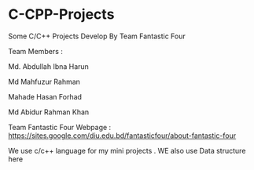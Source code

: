 # C-CPP-Projects


Some C/C++ Projects Develop By Team Fantastic Four

Team Members :

Md. Abdullah Ibna Harun

Md Mahfuzur Rahman  

Mahade Hasan Forhad

Md Abidur Rahman Khan

Team Fantastic Four Webpage : https://sites.google.com/diu.edu.bd/fantasticfour/about-fantastic-four

We use c/c++ language for my mini projects . WE also use Data structure here
